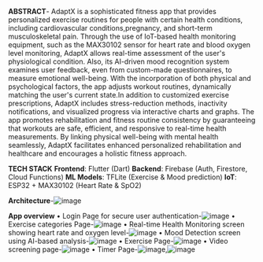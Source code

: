 **ABSTRACT**- AdaptX is a sophisticated fitness app that provides personalized exercise routines for people with certain health conditions, including cardiovascular conditions,pregnancy, and short-term musculoskeletal pain. Through the use of IoT-based health monitoring equipment, such as the MAX30102 sensor for heart rate and blood oxygen level monitoring, AdaptX allows real-time assessment of the user's physiological condition. Also, its AI-driven mood recognition system examines user feedback, even from custom-made questionnaires, to measure emotional well-being. With the incorporation of both physical and psychological factors, the app adjusts workout routines, dynamically matching the user's current state.In addition to customized exercise prescriptions, AdaptX includes stress-reduction methods, inactivity notifications, and visualized progress via interactive charts and graphs. The app promotes rehabilitation and fitness routine consistency by guaranteeing that workouts are safe, efficient, and responsive to real-time health measurements. By linking physical well-being with mental health seamlessly, AdaptX facilitates enhanced personalized rehabilitation and healthcare and encourages a holistic fitness approach. 

**TECH STACK**
**Frontend**: Flutter (Dart)
**Backend**: Firebase (Auth, Firestore, Cloud Functions)
**ML Models**: TFLite (Exercise & Mood prediction)
**IoT**: ESP32 + MAX30102 (Heart Rate & SpO2)

**Architecture**-![image](https://github.com/user-attachments/assets/8a1cab2c-b3b9-49b4-8240-5b606707a7e4)

**App overview**
•	Login Page for secure user authentication-![image](https://github.com/user-attachments/assets/f993e20f-7975-4a4e-806e-575c8927df44)
•	Exercise categories Page-![image](https://github.com/user-attachments/assets/47ca4780-c945-4415-9154-6e7ca2598b55)
•	Real-time Health Monitoring screen showing heart rate and oxygen level-![image](https://github.com/user-attachments/assets/5ff67e5d-9872-421e-b196-71ca60d3fe7d)
•	Mood Detection screen using AI-based analysis-![image](https://github.com/user-attachments/assets/ea712e12-a5d5-432a-a5fc-1b999483522c)
•	Exercise Page-![image](https://github.com/user-attachments/assets/03d5714c-f633-4870-8a36-4e687647e675)
•	Video screening page-![image](https://github.com/user-attachments/assets/1fe399ae-f069-4e1f-994f-7beeac0943de)
•	Timer Page-![image](https://github.com/user-attachments/assets/216bd657-780d-49e9-ab7c-30612ac0fb95),![image](https://github.com/user-attachments/assets/b2d32585-2767-4620-88a7-c3e88c036de9)








